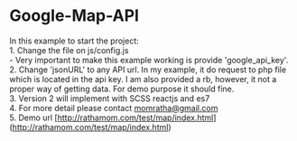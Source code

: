 # Google-Map-API
In this example to start the project:  
    1. Change the file on js/config.js  
       - Very important to make this example working is provide 'google_api_key'.  
    2. Change 'jsonURL' to any API url. In my example, it do  request to php file which is located in the api key. I am also provided a rb, however, it not a proper way of getting data. For demo purpose it should fine.  
    3. Version 2 will implement with SCSS reactjs and es7  
    4. For more detail please contact momratha@gmail.com  
    5. Demo url [http://rathamom.com/test/map/index.html] (http://rathamom.com/test/map/index.html)